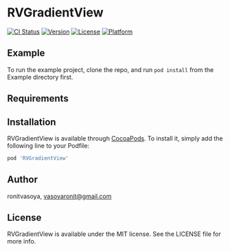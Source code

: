 # RVGradientView

[![CI Status](https://img.shields.io/travis/ronitvasoya/RVGradientView.svg?style=flat)](https://travis-ci.org/ronitvasoya/RVGradientView)
[![Version](https://img.shields.io/cocoapods/v/RVGradientView.svg?style=flat)](https://cocoapods.org/pods/RVGradientView)
[![License](https://img.shields.io/cocoapods/l/RVGradientView.svg?style=flat)](https://cocoapods.org/pods/RVGradientView)
[![Platform](https://img.shields.io/cocoapods/p/RVGradientView.svg?style=flat)](https://cocoapods.org/pods/RVGradientView)

## Example

To run the example project, clone the repo, and run `pod install` from the Example directory first.

## Requirements

## Installation

RVGradientView is available through [CocoaPods](https://cocoapods.org). To install
it, simply add the following line to your Podfile:

```ruby
pod 'RVGradientView'
```

## Author

ronitvasoya, vasoyaronit@gmail.com

## License

RVGradientView is available under the MIT license. See the LICENSE file for more info.
